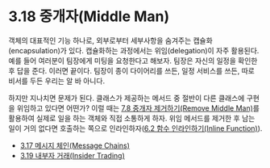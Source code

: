 # 3.18 중개자(Middle Man)
객체의 대표적인 기능 하나로, 외부로부터 세부사항을 숨겨주는 캡슐화(encapsulation)가 있다. 캡슐화하는 과정에서는 위임(delegation)이 자주 활용된다. 예를 들어 여러분이 팀장에게 미팅을 요청한다고 해보자. 팀장은 자신의 일정을 확인한 후 답을 준다. 이러면 끝이다. 팀장이 종이 다이어리를 쓰든, 일정 서비스를 쓰든, 따로 비서를 두든 우리는 알 바 아니다.

하지만 지나치면 문제가 된다. 클래스가 제공하는 메서드 중 절반이 다른 클래스에 구현을 위임하고 있다면 어떤가? 이럴 때는 [7.8 중개자 제거하기(Remove Middle Man)](https://github.com/wonder13662/refactoring-v2/blob/writing/chapter07/7-8.md)를 활용하여 실제로 일을 하는 객체와 직접 소통하게 하자. 위임 메서드를 제거한 후 남는 일이 거의 없다면 호출하는 쪽으로 인라인하자([6.2 함수 인라인하기(Inline Function)](https://github.com/wonder13662/refactoring-v2/blob/writing/chapter06/6-2.md)).

- [3.17 메시지 체인(Message Chains)](https://github.com/wonder13662/refactoring-v2/blob/writing/chapter03/3-17.md)
- [3.19 내부자 거래(Insider Trading)](https://github.com/wonder13662/refactoring-v2/blob/writing/chapter03/3-19.md)